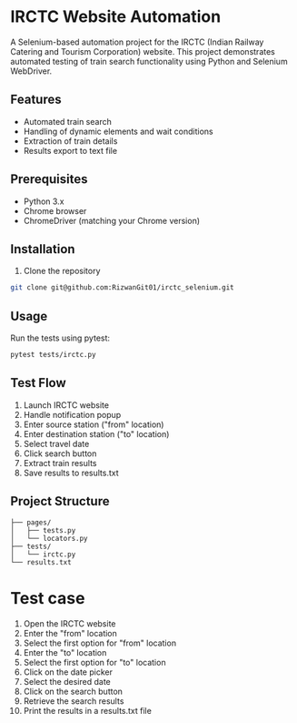 # IRCTC Website Automation

A Selenium-based automation project for the IRCTC (Indian Railway Catering and Tourism Corporation) website. This project demonstrates automated testing of train search functionality using Python and Selenium WebDriver.

## Features
- Automated train search
- Handling of dynamic elements and wait conditions
- Extraction of train details
- Results export to text file

## Prerequisites
- Python 3.x
- Chrome browser
- ChromeDriver (matching your Chrome version)

## Installation

1. Clone the repository
```bash
git clone git@github.com:RizwanGit01/irctc_selenium.git
```


## Usage

Run the tests using pytest:
```bash
pytest tests/irctc.py
```

## Test Flow
1. Launch IRCTC website
2. Handle notification popup
3. Enter source station ("from" location)
4. Enter destination station ("to" location)
5. Select travel date
6. Click search button
7. Extract train results
8. Save results to results.txt

## Project Structure
```
├── pages/
│   ├── tests.py
│   └── locators.py
├── tests/
│   └── irctc.py
└── results.txt
```

# Test case

1. Open the IRCTC website
2. Enter the "from" location
3. Select the first option for "from" location
4. Enter the "to" location
5. Select the first option for "to" location
6. Click on the date picker
7. Select the desired date
8. Click on the search button
9. Retrieve the search results
10. Print the results in a results.txt file




